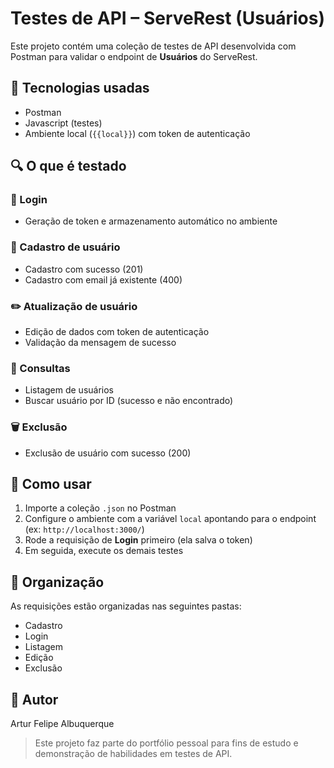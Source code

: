 # Testes de API – ServeRest (Usuários)

Este projeto contém uma coleção de testes de API desenvolvida com Postman para validar o endpoint de **Usuários** do ServeRest.

## 🧪 Tecnologias usadas
- Postman
- Javascript (testes)
- Ambiente local (`{{local}}`) com token de autenticação

## 🔍 O que é testado

### 🔐 Login
- Geração de token e armazenamento automático no ambiente

### 👤 Cadastro de usuário
- Cadastro com sucesso (201)
- Cadastro com email já existente (400)

### ✏️ Atualização de usuário
- Edição de dados com token de autenticação
- Validação da mensagem de sucesso

### 🔎 Consultas
- Listagem de usuários
- Buscar usuário por ID (sucesso e não encontrado)

### 🗑️ Exclusão
- Exclusão de usuário com sucesso (200)

## 🚀 Como usar

1. Importe a coleção `.json` no Postman
2. Configure o ambiente com a variável `local` apontando para o endpoint (ex: `http://localhost:3000/`)
3. Rode a requisição de **Login** primeiro (ela salva o token)
4. Em seguida, execute os demais testes

## 📁 Organização

As requisições estão organizadas nas seguintes pastas:
- Cadastro
- Login
- Listagem
- Edição
- Exclusão

## 🧔 Autor
Artur Felipe Albuquerque

> Este projeto faz parte do portfólio pessoal para fins de estudo e demonstração de habilidades em testes de API.
